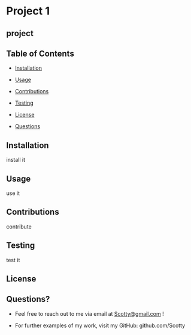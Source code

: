 
# Project 1

## project

## Table of Contents

- [Installation](#installation)

- [Usage](#usage)

- [Contributions](#contributions)

- [Testing](#testing)

- [License](#license)

- [Questions](#questions)


## Installation

install it

            
## Usage

use it


## Contributions

contribute

            
## Testing

test it

            
## License




## Questions?

- Feel free to reach out to me via email at Scotty@gmail.com !

- For further examples of my work, visit my GitHub: github.com/Scotty
